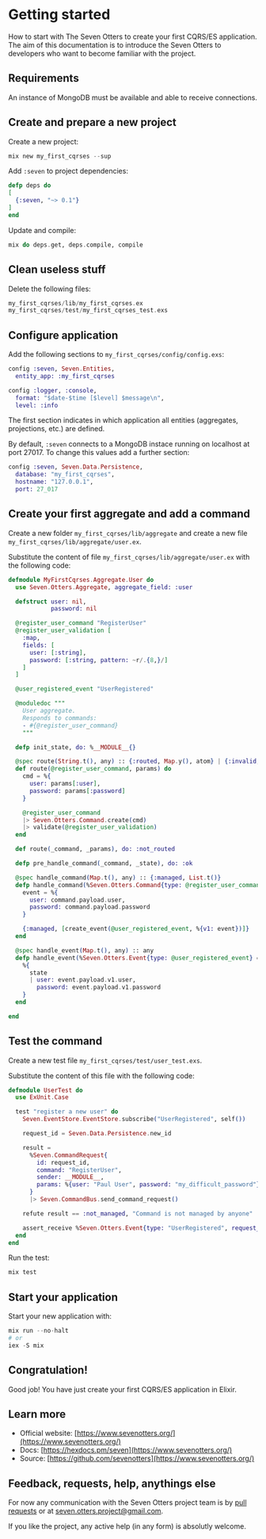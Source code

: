 # Getting started

How to start with The Seven Otters to create your first CQRS/ES application.
The aim of this documentation is to introduce the Seven Otters to developers who want to become familiar with the project.

## Requirements

An instance of MongoDB must be available and able to receive connections.

## Create and prepare a new project

Create a new project:

```elixir
mix new my_first_cqrses --sup
```

Add `:seven` to project dependencies:

```elixir
defp deps do
[
  {:seven, "~> 0.1"}
]
end
```

Update and compile:

```elixir
mix do deps.get, deps.compile, compile
```

## Clean useless stuff

Delete the following files:

```elixir
my_first_cqrses/lib/my_first_cqrses.ex
my_first_cqrses/test/my_first_cqrses_test.exs
```

## Configure application

Add the following sections to ``my_first_cqrses/config/config.exs``:

```elixir
config :seven, Seven.Entities,
  entity_app: :my_first_cqrses

config :logger, :console,
  format: "$date-$time [$level] $message\n",
  level: :info
```

The first section indicates in which application all entities (aggregates, projections, etc.) are defined.

By default, ``:seven`` connects to a MongoDB instace running on localhost at port 27017. To change this values add a further section:

```elixir
config :seven, Seven.Data.Persistence,
  database: "my_first_cqrses",
  hostname: "127.0.0.1",
  port: 27_017
```

## Create your first aggregate and add a command

Create a new folder ``my_first_cqrses/lib/aggregate`` and create a new file ``my_first_cqrses/lib/aggregate/user.ex``.

Substitute the content of file ``my_first_cqrses/lib/aggregate/user.ex`` with the following code:

```elixir
defmodule MyFirstCqrses.Aggregate.User do
  use Seven.Otters.Aggregate, aggregate_field: :user

  defstruct user: nil,
            password: nil

  @register_user_command "RegisterUser"
  @register_user_validation [
    :map,
    fields: [
      user: [:string],
      password: [:string, pattern: ~r/.{8,}/]
    ]
  ]

  @user_registered_event "UserRegistered"

  @moduledoc """
    User aggregate.
    Responds to commands:
    - #{@register_user_command}
    """

  defp init_state, do: %__MODULE__{}

  @spec route(String.t(), any) :: {:routed, Map.y(), atom} | {:invalid, Map.t()}
  def route(@register_user_command, params) do
    cmd = %{
      user: params[:user],
      password: params[:password]
    }

    @register_user_command
    |> Seven.Otters.Command.create(cmd)
    |> validate(@register_user_validation)
  end

  def route(_command, _params), do: :not_routed

  defp pre_handle_command(_command, _state), do: :ok

  @spec handle_command(Map.t(), any) :: {:managed, List.t()}
  defp handle_command(%Seven.Otters.Command{type: @register_user_command} = command, state) do
    event = %{
      user: command.payload.user,
      password: command.payload.password
    }

    {:managed, [create_event(@user_registered_event, %{v1: event})]}
  end

  @spec handle_event(Map.t(), any) :: any
  defp handle_event(%Seven.Otters.Event{type: @user_registered_event} = event, state) do
    %{
      state
      | user: event.payload.v1.user,
        password: event.payload.v1.password
    }
  end

end
```

## Test the command

Create a new test file ``my_first_cqrses/test/user_test.exs``.

Substitute the content of this file with the following code:

```elixir
defmodule UserTest do
  use ExUnit.Case

  test "register a new user" do
    Seven.EventStore.EventStore.subscribe("UserRegistered", self())

    request_id = Seven.Data.Persistence.new_id

    result =
      %Seven.CommandRequest{
        id: request_id,
        command: "RegisterUser",
        sender: __MODULE__,
        params: %{user: "Paul User", password: "my_difficult_password"}
      }
      |> Seven.CommandBus.send_command_request()

    refute result == :not_managed, "Command is not managed by anyone"

    assert_receive %Seven.Otters.Event{type: "UserRegistered", request_id: ^request_id, correlation_module: MyFirstCqrses.Aggregate.User}
  end
end
```

Run the test:

```elixir
mix test
```

## Start your application

Start your new application with:

```elixir
mix run --no-halt
# or
iex -S mix 
```

## Congratulation!

Good job! You have just create your first CQRS/ES application in Elixir.

## Learn more

  * Official website: [https://www.sevenotters.org/](https://www.sevenotters.org/)
  * Docs: [https://hexdocs.pm/seven](https://www.sevenotters.org/)
  * Source: [https://github.com/sevenotters](https://www.sevenotters.org/)

## Feedback, requests, help, anythings else

For now any communication with the Seven Otters project team is by [pull requests](https://github.com/sevenotters/sevenotters/pulls) or at <seven.otters.project@gmail.com>.

If you like the project, any active help (in any form) is absolutly welcome.
